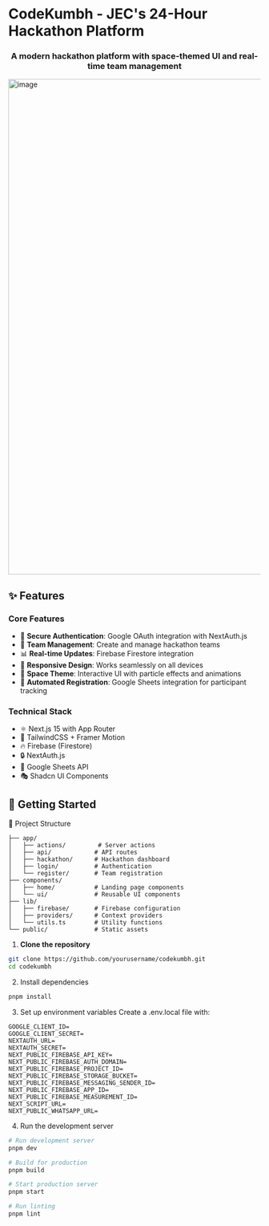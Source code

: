 # CodeKumbh - JEC's 24-Hour Hackathon Platform

<div align="center">
  <h3>A modern hackathon platform with space-themed UI and real-time team management</h3>
</div>

<img width="988" alt="image" src="https://github.com/user-attachments/assets/3452bf37-d18f-4245-b248-3f48c1b31c66" />

## ✨ Features

### Core Features
- 🔐 **Secure Authentication**: Google OAuth integration with NextAuth.js
- 👥 **Team Management**: Create and manage hackathon teams
- 📊 **Real-time Updates**: Firebase Firestore integration
- 📱 **Responsive Design**: Works seamlessly on all devices
- 🌌 **Space Theme**: Interactive UI with particle effects and animations
- 📑 **Automated Registration**: Google Sheets integration for participant tracking

### Technical Stack
- ⚛️ Next.js 15 with App Router
- 🎨 TailwindCSS + Framer Motion
- 🔥 Firebase (Firestore)
- 🔒 NextAuth.js
- 📝 Google Sheets API
- 🎭 Shadcn UI Components

## 🚀 Getting Started



📁 Project Structure

```
├── app/
│   ├── actions/         # Server actions
│   ├── api/            # API routes
│   ├── hackathon/      # Hackathon dashboard
│   ├── login/          # Authentication
│   └── register/       # Team registration
├── components/
│   ├── home/           # Landing page components
│   └── ui/             # Reusable UI components
├── lib/
│   ├── firebase/       # Firebase configuration
│   ├── providers/      # Context providers
│   └── utils.ts        # Utility functions
└── public/             # Static assets
```


1. **Clone the repository**
```bash
git clone https://github.com/yourusername/codekumbh.git
cd codekumbh
```

2. Install dependencies
```bash
pnpm install
 ```

3. Set up environment variables Create a .env.local file with:


```
GOOGLE_CLIENT_ID=
GOOGLE_CLIENT_SECRET=
NEXTAUTH_URL=
NEXTAUTH_SECRET=
NEXT_PUBLIC_FIREBASE_API_KEY=
NEXT_PUBLIC_FIREBASE_AUTH_DOMAIN=
NEXT_PUBLIC_FIREBASE_PROJECT_ID=
NEXT_PUBLIC_FIREBASE_STORAGE_BUCKET=
NEXT_PUBLIC_FIREBASE_MESSAGING_SENDER_ID=
NEXT_PUBLIC_FIREBASE_APP_ID=
NEXT_PUBLIC_FIREBASE_MEASUREMENT_ID=
NEXT_SCRIPT_URL=
NEXT_PUBLIC_WHATSAPP_URL=
```

4. Run the development server
```bash
# Run development server
pnpm dev

# Build for production
pnpm build

# Start production server
pnpm start

# Run linting
pnpm lint
```

